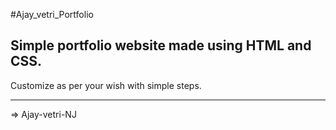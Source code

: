 #Ajay_vetri_Portfolio 

Simple portfolio website made using HTML and CSS.
------------------------------------------------

Customize as per your wish with simple steps.

------------------------------------------------

=> Ajay-vetri-NJ
